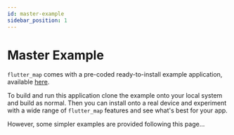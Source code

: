 ```yaml
---
id: master-example
sidebar_position: 1
---
```


# Master Example

`flutter_map` comes with a pre-coded ready-to-install example application, available [here](https://github.com/fleaflet/flutter_map/tree/master/example).

To build and run this application clone the example onto your local system and build as normal. Then you can install onto a real device and experiment with a wide range of `flutter_map` features and see what's best for your app.

However, some simpler examples are provided following this page...
